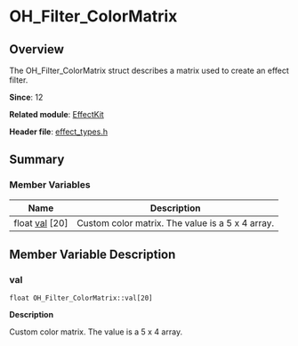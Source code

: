 # OH_Filter_ColorMatrix


## Overview

The OH_Filter_ColorMatrix struct describes a matrix used to create an effect filter.

**Since**: 12

**Related module**: [EffectKit](effect_kit.md)

**Header file**: [effect_types.h](effect__types_8h.md)

## Summary


### Member Variables

| Name| Description| 
| -------- | -------- |
| float [val](#val) [20] | Custom color matrix. The value is a 5 x 4 array. | 


## Member Variable Description


### val

```
float OH_Filter_ColorMatrix::val[20]
```

**Description**

Custom color matrix. The value is a 5 x 4 array.
